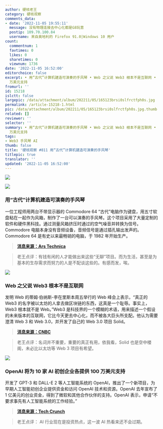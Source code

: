 ```yaml
---
author: 硬核老王
category: 硬核观察
comments_data:
- date: '2022-11-05 19:55:11'
  message: 没有物理连接去中心化都是G8玩意
  postip: 109.70.100.84
  username: 来自奥地利的 Firefox 91.0|Windows 10 用户
count:
  commentnum: 1
  favtimes: 0
  likes: 0
  sharetimes: 0
  viewnum: 1736
date: '2022-11-05 16:52:00'
editorchoice: false
excerpt: • 用“古代”计算机建造可演奏的手风琴 • Web 之父说 Web3 根本不是互联网 • OpenAI 将为 10 家 AI 初创企业各提供 100
  万美元支持
fromurl: ''
id: 15218
islctt: false
largepic: /data/attachment/album/202211/05/165123brsi0slfrctfph0s.jpg
permalink: /article-15218-1.html
pic: /data/attachment/album/202211/05/165123brsi0slfrctfph0s.jpg.thumb.jpg
related: []
reviewer: ''
selector: ''
summary: • 用“古代”计算机建造可演奏的手风琴 • Web 之父说 Web3 根本不是互联网 • OpenAI 将为 10 家 AI 初创企业各提供 100
  万美元支持
tags:
- Web3 手风琴 AI
thumb: false
title: '硬核观察 #811 用“古代”计算机建造可演奏的手风琴'
titlepic: true
translator: ''
updated: '2022-11-05 16:52:00'
---
```


![](/data/attachment/album/202211/05/165123brsi0slfrctfph0s.jpg)


![](/data/attachment/album/202211/05/165151a00l10ynmpwm0buo.jpg)


### 用“古代”计算机建造可演奏的手风琴


一位工程师用两台不带显示器的 Commodore 64 “古代”电脑作为键盘，用五寸软盘粘在一起作为风箱，制作了一台可以演奏的手风琴。这个项目采用了大量定制的软件和硬件黑科技。通过测量风箱挤压时通过的空气噪音并转换为信号。Commodore 电脑本身没有音频设备，音频信号是通过插孔输出发声的。Commodore 64 是有史以来最畅销的电脑，于 1982 年开始生产。



> 
> **[消息来源：Ars Technica](https://arstechnica.com/gadgets/2022/11/playable-commodore-64-accordion-delights-with-homemade-chiptune-goodness/)**
> 
> 
> 



> 
> 老王点评：有钱有闲的人才能做出来这些“无聊”项目。而为生活，甚至是为基本的生存需求而努力的人是不配谈这些的。有感而发，唉。
> 
> 
> 


![](/data/attachment/album/202211/05/165132x3yxl2pfh2hkflxw.jpg)


### Web 之父说 Web3 根本不是互联网


发明 Web 的蒂姆·伯纳斯-李在里斯本周五举行的 Web 峰会上表示，“真正的 Web3 的名字被以太坊的人拿去做区块链的东西，这真是一个耻辱。事实上，Web3 根本就不是 Web。”Web3 是科技界的一个模糊的术语，用来描述一个假设的未来版本的互联网，它比今天更去中心化，而不被各大巨头所支配。他认为需要澄清 Web 3 和 Web 3.0，并开发了自己的 Web 3.0 项目 Solid。



> 
> **[消息来源：CNBC](https://www.cnbc.com/2022/11/04/web-inventor-tim-berners-lee-wants-us-to-ignore-web3.html)**
> 
> 
> 



> 
> 老王点评：名词并不重要，重要的真正有用，依我看，Solid 也是空中楼阁，未必比以太坊等 Web 3 项目有希望。
> 
> 
> 


![](/data/attachment/album/202211/05/165217fiqqznn404q34hqw.jpg)


### OpenAI 将为 10 家 AI 初创企业各提供 100 万美元支持


开发了 GPT-3 和 DALL-E 2 等人工智能系统的 OpenAI，推出了一个新项目，为早期人工智能初创企业提供资金和访问 OpenAI 技术和资源。OpenAI 去年宣布了 1 亿美元的创业资金，得到了微软和其他合作伙伴的支持。OpenAI 表示，申请“不要求事先有人工智能系统的工作经验。”



> 
> **[消息来源：Tech Crunch](https://techcrunch.com/2022/11/02/openai-will-give-roughly-ten-ai-startups-1m-each-and-early-access-to-its-systems/)**
> 
> 
> 



> 
> 老王点评： AI 行业现在是投资热点，这一波 AI 热看来还不会过期。
> 
> 
>